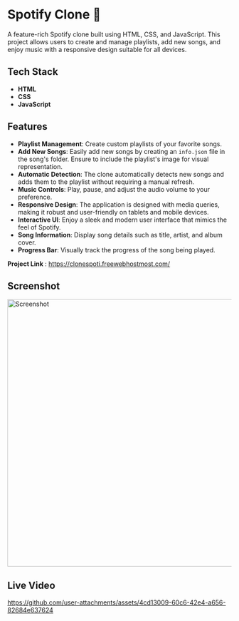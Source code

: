 # Spotify Clone 🎵

A feature-rich Spotify clone built using HTML, CSS, and JavaScript. This project allows users to create and manage playlists, add new songs, and enjoy music with a responsive design suitable for all devices.

## Tech Stack

- **HTML**
- **CSS**
- **JavaScript**

## Features

- **Playlist Management**: Create custom playlists of your favorite songs.
- **Add New Songs**: Easily add new songs by creating an `info.json` file in the song's folder. Ensure to include the playlist's image for visual representation.
- **Automatic Detection**: The clone automatically detects new songs and adds them to the playlist without requiring a manual refresh.
- **Music Controls**: Play, pause, and adjust the audio volume to your preference.
- **Responsive Design**: The application is designed with media queries, making it robust and user-friendly on tablets and mobile devices.
- **Interactive UI**: Enjoy a sleek and modern user interface that mimics the feel of Spotify.
- **Song Information**: Display song details such as title, artist, and album cover.
- **Progress Bar**: Visually track the progress of the song being played.

**Project Link** : https://clonespoti.freewebhostmost.com/

## Screenshot

<img src="https://github.com/govindraj-7c/Projects/assets/126868326/1532e551-b514-4dac-ad39-c967af6b4750" alt="Screenshot" width="600"/>

## Live Video


https://github.com/user-attachments/assets/4cd13009-60c6-42e4-a656-82684e637624










